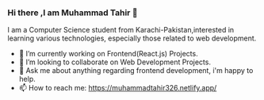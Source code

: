### Hi there ,I am Muhammad Tahir 👋
I am a Computer Science student from Karachi-Pakistan,interested in learning various technologies, especially those related to web development.
- 🔭 I’m currently working on Frontend(React.js) Projects.
- 👯 I’m looking to collaborate on Web Development Projects.
- 💬 Ask me about anything regarding frontend development, i'm happy to help.
- 📫 How to reach me: https://muhammadtahir326.netlify.app/ 





<!--
**Tahir326/Tahir326** is a ✨ _special_ ✨ repository because its `README.md` (this file) appears on your GitHub profile.

Here are some ideas to get you started:

- 🔭 I’m currently working on 
- 🌱 I’m currently learning ...
- 👯 I’m looking to collaborate on ...
- 🤔 I’m looking for help with ...
- 💬 Ask me about ...
- 📫 How to reach me: ...
- 😄 Pronouns: ...
- ⚡ Fun fact: ...
-->
